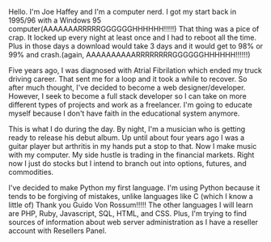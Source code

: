 Hello.  I'm Joe Haffey and I'm a computer nerd.  I got my start back in 1995/96 with a Windows 95 computer(AAAAAAARRRRRGGGGGGHHHHHH!!!!!) That thing was a pice of crap.  It locked up every night at least once and I had to reboot all the time.  Plus in those days a download would take 3 days and it would get to 98% or 99% and crash.(again, AAAAAAAAAARRRRRRRRGGGGGGHHHHHH!!!!!!)

Five years ago, I was diagnosed with Atrial Fibrilation which ended my truck driving career.  That sent me for a loop and it took a while to recover.  So after much thought, I've decided to become a web designer/developer.  However, I seek to become a full stack developer so I can take on more different types of projects and work as a freelancer.  I'm going to educate myself because I don't have faith in the educational system anymore. 

This is what I do during the day.  By night, I'm a musician who is getting ready to release his debut album.  Up until about four years ago I was a guitar player but arthritis in my hands put a stop to that.  Now I make music with my computer.  My side hustle is trading in the financial markets.  Right now I just do stocks but I intend to branch out into options, futures, and commodities.  

I've decided to make Python my first language.  I'm using Python because it tends to be forgiving of mistakes, unlike languages like C (which I know a little of)  Thank you Guido Von Rossum!!!!!  The other languages I will learn are PHP, Ruby, Javascript, SQL, HTML, and CSS.  Plus, I'm trying to find sources of information about web server administration as I have a reseller account with Resellers Panel.  
